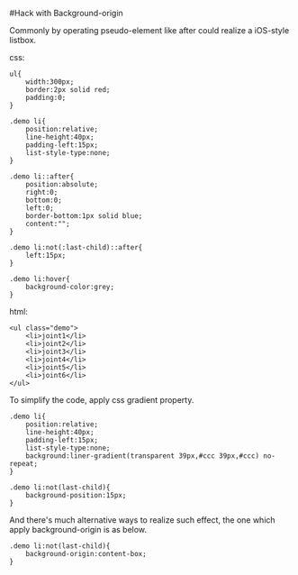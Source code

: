 #Hack with Background-origin

Commonly by operating pseudo-element like after could realize a iOS-style listbox.

css:

	ul{
		width:300px;
		border:2px solid red;
		padding:0;
	}
	
	.demo li{
		position:relative;
		line-height:40px;
		padding-left:15px;
		list-style-type:none;
	}
	
	.demo li::after{
		position:absolute;
		right:0;
		bottom:0;
		left:0;
		border-bottom:1px solid blue;
		content:"";
	}
	
	.demo li:not(:last-child)::after{
		left:15px;
	}
	
	.demo li:hover{
		background-color:grey;
	}
	

html:

	<ul class="demo">
		<li>joint1</li>
		<li>joint2</li>
		<li>joint3</li>
		<li>joint4</li>
		<li>joint5</li>
		<li>joint6</li>
	</ul>

To simplify the code, apply css gradient property.

	.demo li{
		position:relative;
		line-height:40px;
		padding-left:15px;
		list-style-type:none;
		background:liner-gradient(transparent 39px,#ccc 39px,#ccc) no-repeat;
	}
	
	.demo li:not(last-child){
		background-position:15px;
	}
And there's much alternative ways to realize such effect, the one which apply background-origin is as below.

	.demo li:not(last-child){
		background-origin:content-box;
	}
